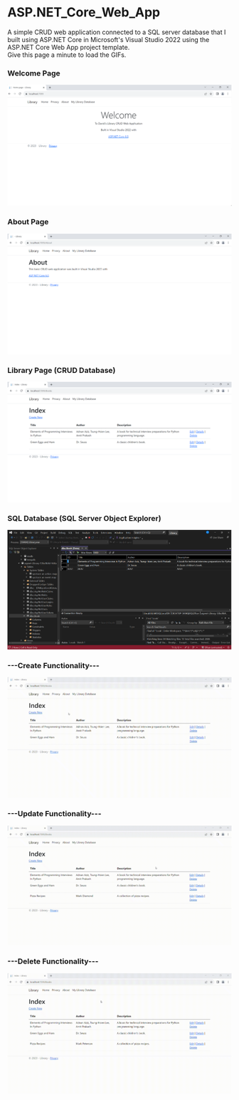 # ASP.NET_Core_Web_App
A simple CRUD web application connected to a SQL server database that I built using ASP.NET Core in Microsoft's Visual Studio 2022 using the ASP.NET Core Web App project template.  
Give this page a minute to load the GIFs.  
  
### Welcome Page
![](https://github.com/david125tran/ASP.NET_Core_Web_App/blob/main/Images/1.png)  

### About Page
![](https://github.com/david125tran/ASP.NET_Core_Web_App/blob/main/Images/2.png)  

### Library Page (CRUD Database)
![](https://github.com/david125tran/ASP.NET_Core_Web_App/blob/main/Images/3.png)  

### SQL Database (SQL Server Object Explorer)
![](https://github.com/david125tran/ASP.NET_Core_Web_App/blob/main/Images/4.png)  
  
### ---Create Functionality---
![](https://github.com/david125tran/ASP.NET_Core_Web_App/blob/main/GIFs/create.gif)  

### ---Update Functionality---
![](https://github.com/david125tran/ASP.NET_Core_Web_App/blob/main/GIFs/update.gif)  

### ---Delete Functionality---
![](https://github.com/david125tran/ASP.NET_Core_Web_App/blob/main/GIFs/delete.gif)  
